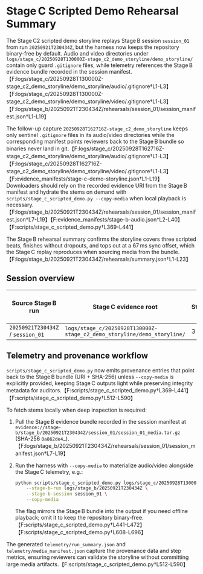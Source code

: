 # Stage C Scripted Demo Rehearsal Summary

The Stage C2 scripted demo storyline replays Stage B session `session_01` from
run `20250921T230434Z`, but the harness now keeps the repository binary-free by
default. Audio and video directories under
`logs/stage_c/20250928T130000Z-stage_c2_demo_storyline/demo_storyline/` contain
only guard `.gitignore` files, while telemetry references the Stage B evidence
bundle recorded in the session manifest.【F:logs/stage_c/20250928T130000Z-stage_c2_demo_storyline/demo_storyline/audio/.gitignore†L1-L3】【F:logs/stage_c/20250928T130000Z-stage_c2_demo_storyline/demo_storyline/video/.gitignore†L1-L3】【F:logs/stage_b/20250921T230434Z/rehearsals/session_01/session_manifest.json†L1-L19】

The follow-up capture `20250928T162716Z-stage_c2_demo_storyline` keeps only
sentinel `.gitignore` files in its audio/video directories while the
corresponding manifest points reviewers back to the Stage B bundle so binaries
never land in git.【F:logs/stage_c/20250928T162716Z-stage_c2_demo_storyline/demo_storyline/audio/.gitignore†L1-L3】【F:logs/stage_c/20250928T162716Z-stage_c2_demo_storyline/demo_storyline/video/.gitignore†L1-L3】【F:evidence_manifests/stage-c-demo-storyline.json†L1-L19】
Downloaders should rely on the recorded evidence URI from the Stage B manifest
and hydrate the stems on demand with
`scripts/stage_c_scripted_demo.py --copy-media` when local playback is
necessary.【F:logs/stage_b/20250921T230434Z/rehearsals/session_01/session_manifest.json†L7-L19】【F:evidence_manifests/stage-b-audio.json†L2-L40】【F:scripts/stage_c_scripted_demo.py†L369-L441】

The Stage B rehearsal summary confirms the storyline covers three scripted
beats, finishes without dropouts, and tops out at a 67 ms sync offset, which the
Stage C replay reproduces when sourcing media from the bundle.【F:logs/stage_b/20250921T230434Z/rehearsals/summary.json†L1-L23】

## Session overview

| Source Stage B run | Stage C evidence root | Steps | Dropouts detected | Max sync offset (s) |
| --- | --- | --- | --- | --- |
| `20250921T230434Z` / `session_01` | `logs/stage_c/20250928T130000Z-stage_c2_demo_storyline/demo_storyline/` | 3 | No | 0.067 |

## Telemetry and provenance workflow

`scripts/stage_c_scripted_demo.py` now emits provenance entries that point back
to the Stage B bundle (URI + SHA-256) unless `--copy-media` is explicitly
provided, keeping Stage C outputs light while preserving integrity metadata for
auditors.【F:scripts/stage_c_scripted_demo.py†L369-L441】【F:scripts/stage_c_scripted_demo.py†L512-L590】

To fetch stems locally when deep inspection is required:

1. Pull the Stage B evidence bundle recorded in the session manifest at
   `evidence://stage-b/stage_b/20250921T230434Z/session_01/session_01_media.tar.gz`
   (SHA-256 `0a862de4…`).【F:logs/stage_b/20250921T230434Z/rehearsals/session_01/session_manifest.json†L7-L19】
2. Run the harness with `--copy-media` to materialize audio/video alongside the
   Stage C telemetry, e.g.:

   ```bash
   python scripts/stage_c_scripted_demo.py logs/stage_c/20250928T130000Z-stage_c2_demo_storyline/demo_storyline \
       --stage-b-run logs/stage_b/20250921T230434Z \
       --stage-b-session session_01 \
       --copy-media
   ```

   The flag mirrors the Stage B bundle into the output if you need offline
   playback; omit it to keep the repository binary-free.【F:scripts/stage_c_scripted_demo.py†L441-L472】【F:scripts/stage_c_scripted_demo.py†L608-L696】

The generated `telemetry/run_summary.json` and `telemetry/media_manifest.json`
capture the provenance data and step metrics, ensuring reviewers can validate
the storyline without committing large media artifacts.【F:scripts/stage_c_scripted_demo.py†L512-L590】
